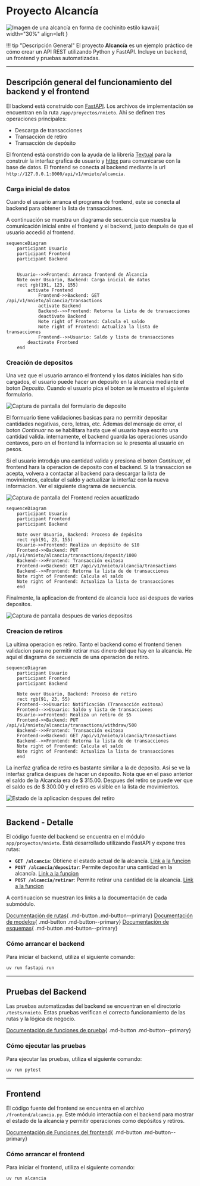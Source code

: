 # Proyecto Alcancía

![Imagen de una alcancía en forma de cochinito estilo kawaii](alcancia.jpg){ width="30%" align=left }

!!! tip "Descripción General"
    El proyecto **Alcancía** es un ejemplo práctico de cómo crear un API REST utilizando Python y FastAPI. Incluye un backend, un frontend y pruebas automatizadas.

---

## Descripción general del funcionamiento del backend y el frontend

El backend está construido con [FastAPI](https://fastapi.tiangolo.com/). Los archivos de implementación se encuentran en la ruta `/app/proyectos/nnieto`. Ahi se definen tres operaciones principales:

- Descarga de transacciones
- Transacción de retiro
- Transacción de depósito

El frontend está constrido con la ayuda de la librería [Textual](https://textual.textualize.io/) para la construir la interfaz grafica de usuario y [httpx](https://www.python-httpx.org/quickstart/) para comunicarse con la base de datos. El frontend se conecta al backend mediante la url `http://127.0.0.1:8000/api/v1/nnieto/alcancia`.

### Carga inicial de datos

Cuando el usuario arranca el programa de frontend, este se conecta al backend para obtener la lista de transacciones.

A continuación se muestra un diagrama de secuencia que muestra la comunicación inicial entre el frontend y el backend, justo después de que el usuario accedió al frontend.

```mermaid
sequenceDiagram
    participant Usuario
    participant Frontend
    participant Backend


    Usuario-->>Frontend: Arranca frontend de Alcancía
    Note over Usuario, Backend: Carga inicial de datos
    rect rgb(191, 123, 155)
        activate Frontend
            Frontend->>Backend: GET /api/v1/nnieto/alcancia/transactions
            activate Backend
            Backend-->>Frontend: Retorna la lista de de transacciones
            deactivate Backend
            Note right of Frontend: Calcula el saldo
            Note right of Frontend: Actualiza la lista de transacciones
            Frontend-->>Usuario: Saldo y lista de transacciones
        deactivate Frontend
    end
```

### Creación de depositos

Una vez que el usuario arranco el frontend y los datos iniciales han sido cargados, el usuario puede hacer un deposito en la alcancia mediante el boton *Deposito*. Cuando el usuario pica el boton se le muestra el siguiente formulario.

![Captura de pantalla del formulario de deposito](screenshot_02.png)

El formuario tiene validaciones basicas para no permitir depositar cantidades negativas, cero, letras, etc. Ademas del mensaje de error, el boton *Continuar* no se habilitara hasta que el usuario haya escrito una cantidad valida. internamente, el backend guarda las operaciones usando centavos, pero en el frontend la informacion se le presenta al usuario en pesos.

Si el usuario introdujo una cantidad valida y presiona el boton *Continuar*, el frontend hara la operacion de deposito con el backend. Si la transaccion se acepta, volvera a contactar al backend para descargar la lista de movimientos, calcular el saldo y actualizar la interfaz con la nueva informacion. Ver el siguiente diagrama de secuencia.

![Captura de pantalla del Frontend recien acuatlizado](screenshot_01.svg)

```mermaid
sequenceDiagram
    participant Usuario
    participant Frontend
    participant Backend

    Note over Usuario, Backend: Proceso de depósito
    rect rgb(91, 23, 155)
    Usuario->>Frontend: Realiza un depósito de $10
    Frontend->>Backend: PUT /api/v1/nnieto/alcancia/transactions/deposit/1000
    Backend-->>Frontend: Transacción exitosa
    Frontend->>Backend: GET /api/v1/nnieto/alcancia/transactions
    Backend-->>Frontend: Retorna la lista de de transacciones
    Note right of Frontend: Calcula el saldo
    Note right of Frontend: Actualiza la lista de transacciones
    end
```

Finalmente, la aplicacion de frontend de alcancia luce asi despues de varios depositos.


![Captura de pantalla despues de varios depositos](screenshot_03.svg)


### Creacion de retiros

La ultima operacion es retiro. Tanto el backend como el frontend tienen validacion para no permitir retirar mas dinero del que hay en la alcancia. He aqui el diagrama de secuencia de una operacion de retiro.

```mermaid
sequenceDiagram
    participant Usuario
    participant Frontend
    participant Backend

    Note over Usuario, Backend: Proceso de retiro
    rect rgb(91, 23, 55)
    Frontend-->>Usuario: Notificación (Transacción exitosa)
    Frontend-->>Usuario: Saldo y lista de transacciones
    Usuario->>Frontend: Realiza un retiro de $5
    Frontend->>Backend: PUT /api/v1/nnieto/alcancia/transactions/withdraw/500
    Backend-->>Frontend: Transacción exitosa
    Frontend->>Backend: GET /api/v1/nnieto/alcancia/transactions
    Backend-->>Frontend: Retorna la lista de de transacciones
    Note right of Frontend: Calcula el saldo
    Note right of Frontend: Actualiza la lista de transacciones
    end
```

La inerfaz grafica de retiro es bastante similar a la de deposito. Asi se ve la interfaz grafica despues de hacer un deposito. Nota que en el paso anterior el saldo de la Alcancia era de $ 315.00. Despues del retiro se puede ver que el saldo es de $ 300.00 y el retiro es visible en la lista de movimientos.

![Estado de la aplicacion despues del retiro](screenshot_04.svg)

---

## Backend - Detalle

El código fuente del backend se encuentra en el módulo `app/proyectos/nnieto`. Está desarrollado utilizando FastAPI y expone tres rutas:

- **`GET /alcancia`**: Obtiene el estado actual de la alcancía. [Link a la funcion](backend.md#app.proyectos.nnieto.routes.transactions_list)
- **`POST /alcancia/depositar`**: Permite depositar una cantidad en la alcancía. [Link a la funcion](backend.md#app.proyectos.nnieto.routes.api_put_transaction)
- **`POST /alcancia/retirar`**: Permite retirar una cantidad de la alcancía. [Link a la funcion](backend.md#app.proyectos.nnieto.routes.api_put_transaction)

A continuacion se muestran los links a la documentación de cada submódulo.

[Documentación de rutas](autodocs.md#routes){ .md-button .md-button--primary}
[Documentación de modelos](autodocs.md#models){ .md-button .md-button--primary}
[Documentación de esquemas](autodocs.md#schemas){ .md-button .md-button--primary}


### Cómo arrancar el backend

Para iniciar el backend, utiliza el siguiente comando:

```bash
uv run fastapi run
```

---

## Pruebas del Backend

Las pruebas automatizadas del backend se encuentran en el directorio `/tests/nnieto`. Estas pruebas verifican el correcto funcionamiento de las rutas y la lógica de negocio.

[Documentación de funciones de prueba](tests.md){ .md-button .md-button--primary}

### Cómo ejecutar las pruebas
Para ejecutar las pruebas, utiliza el siguiente comando:

```bash
uv run pytest
```

---

## Frontend

El código fuente del frontend se encuentra en el archivo `/frontend/alcancia.py`. Este módulo interactúa con el backend para mostrar el estado de la alcancía y permitir operaciones como depósitos y retiros.

[Documentación de Funciones del frontend](frontend.md){ .md-button .md-button--primary}


### Cómo arrancar el frontend
Para iniciar el frontend, utiliza el siguiente comando:

```bash
uv run alcancia
```
